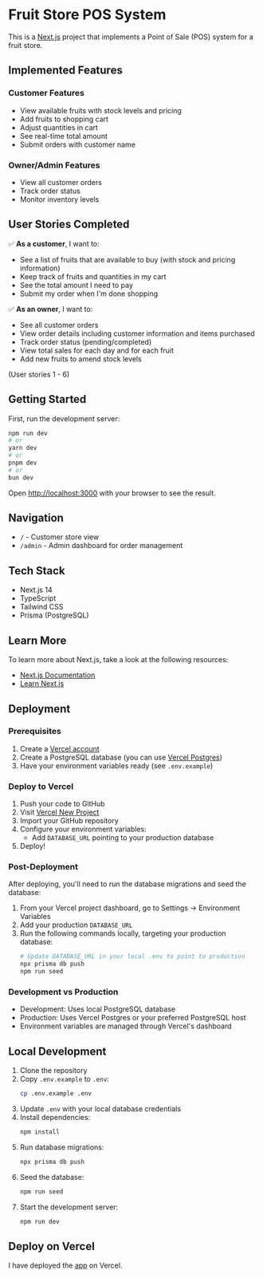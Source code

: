 # Fruit Store POS System

This is a [Next.js](https://nextjs.org) project that implements a Point of Sale (POS) system for a fruit store.

## Implemented Features

### Customer Features
- View available fruits with stock levels and pricing
- Add fruits to shopping cart
- Adjust quantities in cart
- See real-time total amount
- Submit orders with customer name

### Owner/Admin Features
- View all customer orders
- Track order status
- Monitor inventory levels

## User Stories Completed

✅ **As a customer**, I want to:
- See a list of fruits that are available to buy (with stock and pricing information)
- Keep track of fruits and quantities in my cart
- See the total amount I need to pay
- Submit my order when I'm done shopping

✅ **As an owner**, I want to:
- See all customer orders
- View order details including customer information and items purchased
- Track order status (pending/completed)
- View total sales for each day and for each fruit 
- Add new fruits to amend stock levels

(User stories 1 - 6)

## Getting Started

First, run the development server:

```bash
npm run dev
# or
yarn dev
# or
pnpm dev
# or
bun dev
```

Open [http://localhost:3000](http://localhost:3000) with your browser to see the result.

## Navigation

- `/` - Customer store view
- `/admin` - Admin dashboard for order management

## Tech Stack

- Next.js 14
- TypeScript
- Tailwind CSS
- Prisma (PostgreSQL)

## Learn More

To learn more about Next.js, take a look at the following resources:

- [Next.js Documentation](https://nextjs.org/docs)
- [Learn Next.js](https://nextjs.org/learn)

## Deployment

### Prerequisites
1. Create a [Vercel account](https://vercel.com/signup)
2. Create a PostgreSQL database (you can use [Vercel Postgres](https://vercel.com/docs/storage/vercel-postgres))
3. Have your environment variables ready (see `.env.example`)

### Deploy to Vercel

1. Push your code to GitHub
2. Visit [Vercel New Project](https://vercel.com/new)
3. Import your GitHub repository
4. Configure your environment variables:
   - Add `DATABASE_URL` pointing to your production database
5. Deploy!

### Post-Deployment

After deploying, you'll need to run the database migrations and seed the database:

1. From your Vercel project dashboard, go to Settings → Environment Variables
2. Add your production `DATABASE_URL`
3. Run the following commands locally, targeting your production database:
   ```bash
   # Update DATABASE_URL in your local .env to point to production
   npx prisma db push
   npm run seed
   ```

### Development vs Production

- Development: Uses local PostgreSQL database
- Production: Uses Vercel Postgres or your preferred PostgreSQL host
- Environment variables are managed through Vercel's dashboard

## Local Development

1. Clone the repository
2. Copy `.env.example` to `.env`:
   ```bash
   cp .env.example .env
   ```
3. Update `.env` with your local database credentials
4. Install dependencies:
   ```bash
   npm install
   ```
5. Run database migrations:
   ```bash
   npx prisma db push
   ```
6. Seed the database:
   ```bash
   npm run seed
   ```
7. Start the development server:
   ```bash
   npm run dev
   ```

## Deploy on Vercel

I have deployed the [app](https://raid-project.vercel.app) on Vercel.
